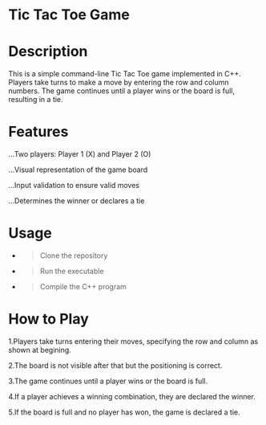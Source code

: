 # Tic Tac Toe Game
# Description
This is a simple command-line Tic Tac Toe game implemented in C++. Players take turns to make a move by entering the row and column numbers. The game continues until a player wins or the board is full, resulting in a tie.

# Features

...Two players: Player 1 (X) and Player 2 (O)

...Visual representation of the game board

...Input validation to ensure valid moves

...Determines the winner or declares a tie

# Usage

- > Clone the repository

- > Run the executable

- > Compile the C++ program


# How to Play

1.Players take turns entering their moves, specifying the row and column as shown at begining.

2.The board is not visible after that but the positioning is correct.

3.The game continues until a player wins or the board is full.

4.If a player achieves a winning combination, they are declared the winner.

5.If the board is full and no player has won, the game is declared a tie.
